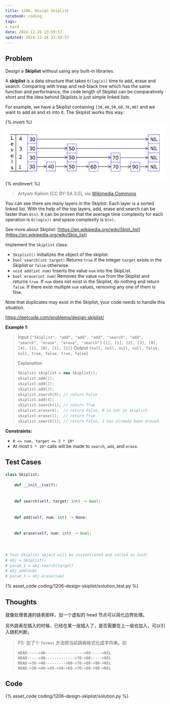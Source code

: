 ```yaml
---
title: 1206. Design Skiplist
notebook: coding
tags:
- hard
date: 2024-12-28 23:59:57
updated: 2024-12-28 23:59:57
---
```

## Problem

Design a **Skiplist** without using any built-in libraries.

A **skiplist** is a data structure that takes `O(log(n))` time to add, erase and search. Comparing with treap and red-black tree which has the same function and performance, the code length of Skiplist can be comparatively short and the idea behind Skiplists is just simple linked lists.

For example, we have a Skiplist containing `[30,40,50,60,70,90]` and we want to add `80` and `45` into it. The Skiplist works this way:

{% invert %}
![skiplist|500](1206-design-skiplist/skiplist.gif)
{% endinvert %}

> Artyom Kalinin \[CC BY-SA 3.0\], via [Wikimedia Commons](https://commons.wikimedia.org/wiki/File:Skip_list_add_element-en.gif "Artyom Kalinin [CC BY-SA 3.0 (https://creativecommons.org/licenses/by-sa/3.0)], via Wikimedia Commons")

You can see there are many layers in the Skiplist. Each layer is a sorted linked list. With the help of the top layers, add, erase and search can be faster than `O(n)`. It can be proven that the average time complexity for each operation is `O(log(n))` and space complexity is `O(n)`.

See more about Skiplist: [https://en.wikipedia.org/wiki/Skip\_list](https://en.wikipedia.org/wiki/Skip_list)

Implement the `Skiplist` class:

- `Skiplist()` Initializes the object of the skiplist.
- `bool search(int target)` Returns `true` if the integer `target` exists in the Skiplist or `false` otherwise.
- `void add(int num)` Inserts the value `num` into the SkipList.
- `bool erase(int num)` Removes the value `num` from the Skiplist and returns `true`. If `num` does not exist in the Skiplist, do nothing and return `false`. If there exist multiple `num` values, removing any one of them is fine.

Note that duplicates may exist in the Skiplist, your code needs to handle this situation.

<https://leetcode.com/problems/design-skiplist/>

**Example 1:**

> Input
> `["Skiplist", "add", "add", "add", "search", "add", "search", "erase", "erase", "search"]`
> `[[], [1], [2], [3], [0], [4], [1], [0], [1], [1]]`
> Output
> `[null, null, null, null, false, null, true, false, true, false]`
>
> Explanation
>
> ``` c++
> Skiplist skiplist = new Skiplist();
> skiplist.add(1);
> skiplist.add(2);
> skiplist.add(3);
> skiplist.search(0); // return False
> skiplist.add(4);
> skiplist.search(1); // return True
> skiplist.erase(0);  // return False, 0 is not in skiplist.
> skiplist.erase(1);  // return True
> skiplist.search(1); // return False, 1 has already been erased.
> ```

**Constraints:**

- `0 <= num, target <= 2 * 10⁴`
- At most `5 * 10⁴` calls will be made to `search`, `add`, and `erase`.

## Test Cases

``` python
class Skiplist:

    def __init__(self):


    def search(self, target: int) -> bool:


    def add(self, num: int) -> None:


    def erase(self, num: int) -> bool:



# Your Skiplist object will be instantiated and called as such:
# obj = Skiplist()
# param_1 = obj.search(target)
# obj.add(num)
# param_3 = obj.erase(num)
```

{% asset_code coding/1206-design-skiplist/solution_test.py %}

## Thoughts

就像处理普通的链表那样，加一个虚拟的 head 节点可以简化边界处理。

另外跳表在插入的时候，已经在某一层插入了，是否需要在上一层也加入，可以引入随机判断。

> PS: 加了个 `format` 方法把当前跳板格式化成字符串。如
>
> ``` test
> HEAD----->40----------------->80----->NIL
> HEAD----->40------------->70->80----->NIL
> HEAD->30->40--------->60->70->80->90->NIL
> HEAD->30->40->45->50->60->70->80->90->NIL
> ```

## Code

{% asset_code coding/1206-design-skiplist/solution.py %}

